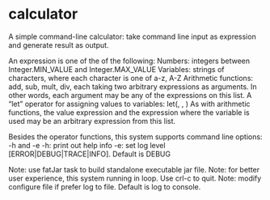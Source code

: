 # calculator
A simple command-line calculator: take command line input as expression and generate result as output.

An expression is one of the of the following:
Numbers: integers between Integer.MIN_VALUE and Integer.MAX_VALUE
Variables: strings of characters, where each character is one of a-z, A-Z
Arithmetic functions: add, sub, mult, div, each taking two arbitrary expressions as arguments.  In other words, each argument may be any of the expressions on this list.
A “let” operator for assigning values to variables:
	let(<variable name>, <value expression>, <expression where variable is used>)
As with arithmetic functions, the value expression and the expression where the variable is used may be an arbitrary expression from this list.

Besides the operator functions, this system supports command line options: -h and -e
-h: print out help info
-e: set log level [ERROR|DEBUG|TRACE|INFO]. Default is DEBUG

Note: use fatJar task to build standalone executable jar file.
Note: for better user experience, this system running in loop. Use crl-c to quit.
Note: modify configure file if prefer log to file. Default is log to console.

